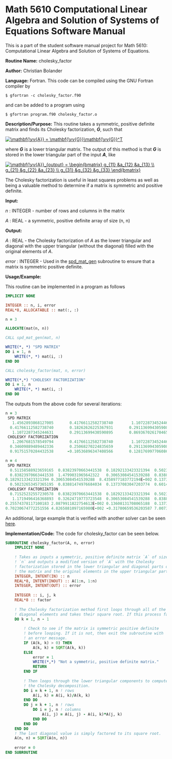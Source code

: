 # Math 5610 Computational Linear Algebra and Solution of Systems of Equations Software Manual

This is a part of the student software manual project for Math 5610: Computational Linear Algebra and Solution of Systems of Equations. 

**Routine Name:**           cholesky_factor

**Author:** Christian Bolander

**Language:** Fortran. This code can be compiled using the GNU Fortran compiler by

```$ gfortran -c cholesky_factor.f90```

and can be added to a program using

```$ gfortran program.f90 cholesky_factor.o ``` 

**Description/Purpose:** This routine takes a symmetric, positive definite matrix and finds its Cholesky factorization, ***G***, such that

<a href="https://www.codecogs.com/eqnedit.php?latex=\mathbf{\vv{A}}&space;=&space;\mathbf{\vv{G}}\mathbf{\vv{G}}^T" target="_blank"><img src="https://latex.codecogs.com/gif.latex?\mathbf{\vv{A}}&space;=&space;\mathbf{\vv{G}}\mathbf{\vv{G}}^T" title="\mathbf{\vv{A}} = \mathbf{\vv{G}}\mathbf{\vv{G}}^T" /></a>

where ***G*** is a lower triangular matrix. The output of this method is that ***G*** is stored in the lower triangular part of the input ***A***, like

<a href="https://www.codecogs.com/eqnedit.php?latex=\mathbf{\vv{A}}_{output}&space;=&space;\begin{bmatrix}&space;g_{11}&space;&a_{12}&space;&a_{13}&space;\\&space;g_{21}&space;&g_{22}&space;&a_{23}&space;\\&space;g_{31}&space;&g_{32}&space;&g_{33}&space;\end{bmatrix}" target="_blank"><img src="https://latex.codecogs.com/gif.latex?\mathbf{\vv{A}}_{output}&space;=&space;\begin{bmatrix}&space;g_{11}&space;&a_{12}&space;&a_{13}&space;\\&space;g_{21}&space;&g_{22}&space;&a_{23}&space;\\&space;g_{31}&space;&g_{32}&space;&g_{33}&space;\end{bmatrix}" title="\mathbf{\vv{A}}_{output} = \begin{bmatrix} g_{11} &a_{12} &a_{13} \\ g_{21} &g_{22} &a_{23} \\ g_{31} &g_{32} &g_{33} \end{bmatrix}" /></a>

The Cholesky factorization is useful in least squares problems as well as being a valuable method to determine if a matrix is symmetric and positive definite.

**Input:** 

*n* : INTEGER - number of rows and columns in the matrix

*A* : REAL - a symmetric, positive definite array of size (n, n)

**Output:** 

*A* : REAL - the Cholesky factorization of *A* as the lower triangular and diagonal with the upper triangular (without the diagonal) filled with the original elements of *A*.

*error* : INTEGER - Used in the [spd_mat_gen](./spd_mat_gen.md) subroutine to ensure that a matrix is symmetric positive definite.

**Usage/Example:**

This routine can be implemented in a program as follows

```fortran
IMPLICIT NONE

INTEGER :: n, i, error
REAL*8, ALLOCATABLE :: mat(:, :)

n = 3

ALLOCATE(mat(n, n))

CALL spd_mat_gen(mat, n)

WRITE(*, *) "SPD MATRIX"
DO i = 1, n
	WRITE(*, *) mat(i, :)
END DO

CALL cholesky_factor(mat, n, error)

WRITE(*,*) "CHOLESKY FACTORIZATION"
DO i = 1, n
	WRITE(*, *) mat(i, :)
END DO
```

The outputs from the above code for several iterations:

```fortran
n = 3
 SPD MATRIX
   1.4562893868127005       0.41766112582738740        1.1072287345244631     
  0.41766112582738740       0.18262626225367931       0.29113699430590895     
   1.1072287345244631       0.29113699430590895       0.86936702617046580     
 CHOLESKY FACTORIZATION
   1.2067681578549794       0.41766112582738740        1.1072287345244631     
  0.34609889489442336       0.25068270224835659       0.29113699430590895     
  0.91751570284432538      -0.10536896347408566       0.12817699770608676 

n = 4
 SPD MATRIX
  0.51158588923659165  0.83823970663441538  0.18292133423321394  0.50232653457365195     
  0.83823970663441538  1.4799031965642322   0.30653084541539288  0.83881474976684034     
0.18292133423321394 0.30653084541539288  8.4358977183772194E-002 0.13737083047203774     
  0.50232653457365195  0.83881474976684034  0.13737083047203774  0.60147574581917396     
 CHOLESKY FACTORIZATION
  0.71525232557230578  0.83823970663441538  0.18292133423321394  0.50232653457365195     
   1.1719496416368893  0.32624719773723548  0.30653084541539288  0.83881474976684034     
0.25574378117100183 2.0879911822754612E-002 0.13608131708065188  0.13737083047203774     
0.70230674772251556 4.8265881097165980E-002 -0.31780659536203587 7.0073893775801283E-002

```

An additional, large example that is verified with another solver can be seen [here](../HW5Task5Report.md).

**Implementation/Code:** The code for cholesky_factor can be seen below.

```fortran
SUBROUTINE cholesky_factor(A, n, error)
	IMPLICIT NONE
	
	! Takes as inputs a symmetric, positive definite matrix `A` of size
	! `n` and outputs a modified version of `A` with the Cholesky
	! factorization stored in the lower triangular and diagonal parts of
	! the matrix and the original elements in the upper triangular part.
	INTEGER, INTENT(IN) :: n
	REAL*8, INTENT(INOUT) :: A(1:n, 1:n)
	INTEGER, INTENT(OUT) :: error
	
	INTEGER :: i, j, k
	REAL*8 :: factor
	
	! The Cholesky factorization method first loops through all of the
	! diagonal elements and takes their square root. If this process fails
	DO k = 1, n - 1
		
		! Check to see if the matrix is symmetric positive definite
		! before looping. If it is not, then exit the subroutine with
		! an error message.
		IF (A(k, k) > 0) THEN
			A(k, k) = SQRT(A(k, k))
		ELSE
			error = 1
			WRITE(*,*) "Not a symmetric, positive definite matrix."
			RETURN
		END IF
		
		! Then loops through the lower triangular components to compute
		! the Cholesky decomposition.
		DO i = k + 1, n ! rows
			A(i, k) = A(i, k)/A(k, k)
		END DO
		DO j = k + 1, n ! rows
			DO i = j, n ! columns
				A(i, j) = A(i, j) - A(i, k)*A(j, k)
			END DO
		END DO
	END DO
	! The last diagonal value is simply factored to its square root.
	A(n, n) = SQRT(A(n, n))
	
	error = 0
END SUBROUTINE
```
